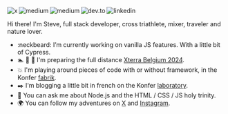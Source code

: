 <p>
  <a href="https://twitter.com/steve_lebleu" target="_blank">
     <img align="left" alt="x" src="https://img.shields.io/badge/X-000000?style=for-the-badge&logo=x&logoColor=white" />
  </a>
  &nbsp;&nbsp;
  <a href="https://medium.com/@steve.lebleu" target="_blank">
     <img align="left" alt="medium" src="https://img.shields.io/badge/Medium-000000?style=for-the-badge&logo=medium&logoColor=white" />
  </a>
  &nbsp;&nbsp;
  <a href="https://slebleu.hashnode.dev/" target="_blank">
     <img align="left" alt="medium" src="https://img.shields.io/badge/Hashnode-2962FF?style=for-the-badge&logo=medium&logoColor=white" />
  </a>
  &nbsp;&nbsp;
  <a href="https://dev.to/steve-lebleu" target="_blank">
     <img align="left" alt="dev.to" src="https://img.shields.io/badge/Dev.to-000000?style=for-the-badge&logo=dev.to&logoColor=white" />
  </a>
  &nbsp;&nbsp;
  <a href="https://www.linkedin.com/in/steve-lebleu-21b1a497/" target="_blank">
     <img align="left" alt="linkedin" src="https://img.shields.io/badge/LinkedIn-0077B5?style=for-the-badge&logo=linkedin&logoColor=white" />
  </a>
  <!--
  &nbsp;&nbsp;
  <a href="https://www.mixcloud.com/Mo_Ogly/" target="_blank">
     <img align="left" alt="strava" src="https://img.shields.io/badge/Mixcloud-4800E6?style=for-the-badge&logo=mixcloud&logoColor=white" />
  </a>
  &nbsp;&nbsp;
  <a href="https://www.strava.com/athletes/91696171" target="_blank">
     <img align="left" alt="strava" src="https://img.shields.io/badge/Strava-ff4a00?style=for-the-badge&logo=strava&logoColor=white" />
  </a>
  -->
<p/>

<p>
 Hi there! I'm Steve, full stack developer, cross triathlete, mixer, traveler and nature lover. 
</p>

- :neckbeard: I’m currently working on vanilla JS features. With a little bit of Cypress.
- :swimmer: :bicyclist: :runner: I'm preparing the full distance <a href="https://www.xterraplanet.com/race/xterra-belgium-xterra-full-distance-triathlon" target="_blank">Xterra Belgium 2024</a>.
- :boom: I'm playing around pieces of code with or without framework, in the Konfer <a href="https://fabrik.konfer.be" target="_blank">fabrik</a>.
- :black_nib: I'm blogging a little bit in french on the Konfer <a href="https://lab.konfer.be" target="_blank">laboratory</a>.
- :speech_balloon: You can ask me about Node.js and the HTML / CSS / JS holy trinity.
- :earth_africa: You can follow my adventures on <a href="https://www.twitter.com/steve-lebleu" target="_blank">X</a> and <a href="https://www.instagram.com/lebleusteve/" target="_blank">Instagram</a>.
